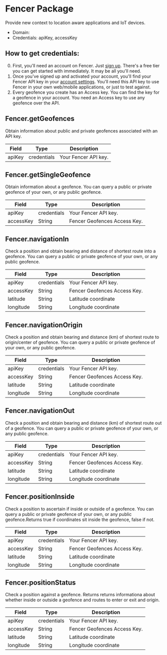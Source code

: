 # Fencer Package
Provide new context to location aware applications and IoT devices.
* Domain: 
* Credentials: apiKey, accessKey

## How to get credentials: 
0. First, you'll need an account on Fencer. Just [sign up](https://fencer.io/register). There's a free tier you can get started with immediately. It may be all you'll need.
1. Once you've signed up and activated your account, you'll find your Fencer API key in your [account settings](https://fencer.io/account/settings). You'll need this API key to use Fencer in your own web/mobile applications, or just to test against.
2. Every geofence you create has an Access key. You can find the key for a geofence in your account. You need an Access key to use any geofence over the API.

## Fencer.getGeofences
Obtain information about public and private geofences associated with an API key.

| Field     | Type       | Description
|-----------|------------|----------
| apiKey    | credentials| Your Fencer API key.

## Fencer.getSingleGeofence
Obtain information about a geofence. You can query a public or private geofence of your own, or any public geofence.

| Field     | Type       | Description
|-----------|------------|----------
| apiKey    | credentials| Your Fencer API key.
| accessKey | String     | Fencer Geofences Access Key.

## Fencer.navigationIn
Check a position and obtain bearing and distance of shortest route into a geofence. You can query a public or private geofence of your own, or any public geofence.

| Field     | Type       | Description
|-----------|------------|----------
| apiKey    | credentials| Your Fencer API key.
| accessKey | String     | Fencer Geofences Access Key.
| latitude  | String     | Latitude coordinate
| longitude | String     | Longitude coordinate

## Fencer.navigationOrigin
Check a position and obtain bearing and distance (km) of shortest route to origin/center of geofence. You can query a public or private geofence of your own, or any public geofence.

| Field     | Type       | Description
|-----------|------------|----------
| apiKey    | credentials| Your Fencer API key.
| accessKey | String     | Fencer Geofences Access Key.
| latitude  | String     | Latitude coordinate
| longitude | String     | Longitude coordinate

## Fencer.navigationOut
Check a position and obtain bearing and distance (km) of shortest route out of a geofence. You can query a public or private geofence of your own, or any public geofence.

| Field     | Type       | Description
|-----------|------------|----------
| apiKey    | credentials| Your Fencer API key.
| accessKey | String     | Fencer Geofences Access Key.
| latitude  | String     | Latitude coordinate
| longitude | String     | Longitude coordinate

## Fencer.positionInside
Check a position to ascertain if inside or outside of a geofence. You can query a public or private geofence of your own, or any public geofence.Returns true if coordinates sit inside the geofence, false if not.

| Field     | Type       | Description
|-----------|------------|----------
| apiKey    | credentials| Your Fencer API key.
| accessKey | String     | Fencer Geofences Access Key.
| latitude  | String     | Latitude coordinate
| longitude | String     | Longitude coordinate

## Fencer.positionStatus
Check a position against a geofence. Returns returns informationa about whether inside or outside a geofence and routes to enter or exit and origin. 

| Field     | Type       | Description
|-----------|------------|----------
| apiKey    | credentials| Your Fencer API key.
| accessKey | String     | Fencer Geofences Access Key.
| latitude  | String     | Latitude coordinate
| longitude | String     | Longitude coordinate

